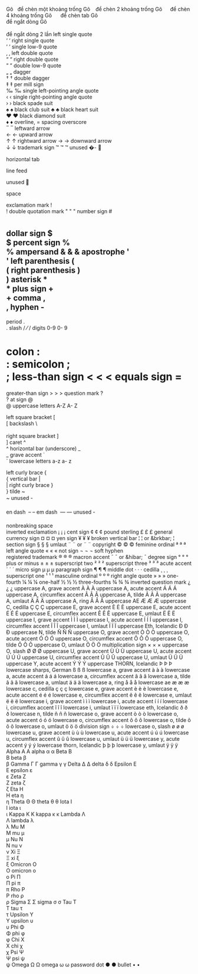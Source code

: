 Gõ &nbsp; để chèn một khoảng trống
Gõ &ensp; để chèn 2 khoảng trống
Gõ &emsp; để chèn 4 khoảng trống
Gõ &nbsp;&nbsp;&nbsp;&nbsp; để chèn tab
Gõ <br> để ngắt dòng
Gõ <br><br> để ngắt dòng 2 lần
left single quote	
&lsquo;	‘
right single quote	
&rsquo;	’
single low-9 quote	
&sbquo;	‚
left double quote	
&ldquo;	“
right double quote	
&rdquo;	”
double low-9 quote	
&bdquo;	„
dagger	
&dagger;	†
double dagger	
&Dagger;	‡
per mill sign	
&permil;	‰
single left-pointing angle quote	
&lsaquo;	‹
single right-pointing angle quote	
&rsaquo;	›
black spade suit	
&spades;	♠
black club suit	
&clubs;	♣
black heart suit	
&hearts;	♥
black diamond suit	
&diams;	♦
overline, = spacing overscore	
&oline;	‾
leftward arrow	
&larr;	←
upward arrow	
&uarr;	↑
rightward arrow	
&rarr;	→
downward arrow	
&darr;	↓
trademark sign	&#x2122;	&trade;	™
unused	&#00;-
&#08;	

horizontal tab	&#09;	

line feed	&#10;	

unused	&#11;	

space	&#32;	

exclamation mark	&#33;	
!
double quotation mark	&#34;	&quot;	"
number sign	&#35;	
#
dollar sign	&#36;	
$
percent sign	&#37;	
%
ampersand	&#38;	&amp;	&
apostrophe	&#39;	
'
left parenthesis	&#40;	
(
right parenthesis	&#41;	
)
asterisk	&#42;	
*
plus sign	&#43;	
+
comma	&#44;	
,
hyphen	&#45;	
-
period	&#46;	
.
slash	&#47;	&frasl;	/
digits 0-9	&#48;-
&#57;	

colon	&#58;	
:
semicolon	&#59;	
;
less-than sign	&#60;	&lt;	<
equals sign	&#61;	
=
greater-than sign	&#62;	&gt;	>
question mark	&#63;	
?
at sign	&#64;	
@
uppercase letters A-Z	&#65;-
&#90;	

left square bracket	&#91;	
[
backslash	&#92;	
\
right square bracket	&#93;	
]
caret	&#94;	
^
horizontal bar (underscore)	&#95;	
_
grave accent	&#96;	
`
lowercase letters a-z	&#97;-
&#122;	

left curly brace	&#123;	
{
vertical bar	&#124;	
|
right curly brace	&#125;	
}
tilde	&#126;	
~
unused	&#127;-
&#149;	

en dash	&#150;	&ndash;	–
em dash	&#151;	&mdash;	—
unused	&#152;-
&#159;	

nonbreaking space	&#160;	&nbsp;	
inverted exclamation	&#161;	&iexcl;	¡
cent sign	&#162;	&cent;	¢
pound sterling	&#163;	&pound;	£
general currency sign	&#164;	&curren;	¤
yen sign	&#165;	&yen;	¥
broken vertical bar	&#166;	&brvbar; or &brkbar;	¦
section sign	&#167;	&sect;	§
umlaut	&#168;	&uml; or &die;	¨
copyright	&#169;	&copy;	©
feminine ordinal	&#170;	&ordf;	ª
left angle quote	&#171;	&laquo;	«
not sign	&#172;	&not;	¬
soft hyphen	&#173;	&shy;	
registered trademark	&#174;	&reg;	®
macron accent	&#175;	&macr; or &hibar;	¯
degree sign	&#176;	&deg;	°
plus or minus	&#177;	&plusmn;	±
superscript two	&#178;	&sup2;	²
superscript three	&#179;	&sup3;	³
acute accent	&#180;	&acute;	´
micro sign	&#181;	&micro;	µ
paragraph sign	&#182;	&para;	¶
middle dot	&#183;	&middot;	·
cedilla	&#184;	&cedil;	¸
superscript one	&#185;	&sup1;	¹
masculine ordinal	&#186;	&ordm;	º
right angle quote	&#187;	&raquo;	»
one-fourth	&#188;	&frac14;	¼
one-half	&#189;	&frac12;	½
three-fourths	&#190;	&frac34;	¾
inverted question mark	&#191;	&iquest;	¿
uppercase A, grave accent	&#192;	&Agrave;	À
uppercase A, acute accent	&#193;	&Aacute;	Á
uppercase A, circumflex accent	&#194;	&Acirc;	Â
uppercase A, tilde	&#195;	&Atilde;	Ã
uppercase A, umlaut	&#196;	&Auml;	Ä
uppercase A, ring	&#197;	&Aring;	Å
uppercase AE	&#198;	&AElig;	Æ
uppercase C, cedilla	&#199;	&Ccedil;	Ç
uppercase E, grave accent	&#200;	&Egrave;	È
uppercase E, acute accent	&#201;	&Eacute;	É
uppercase E, circumflex accent	&#202;	&Ecirc;	Ê
uppercase E, umlaut	&#203;	&Euml;	Ë
uppercase I, grave accent	&#204;	&Igrave;	Ì
uppercase I, acute accent	&#205;	&Iacute;	Í
uppercase I, circumflex accent	&#206;	&Icirc;	Î
uppercase I, umlaut	&#207;	&Iuml;	Ï
uppercase Eth, Icelandic	&#208;	&ETH;	Ð
uppercase N, tilde	&#209;	&Ntilde;	Ñ
uppercase O, grave accent	&#210;	&Ograve;	Ò
uppercase O, acute accent	&#211;	&Oacute;	Ó
uppercase O, circumflex accent	&#212;	&Ocirc;	Ô
uppercase O, tilde	&#213;	&Otilde;	Õ
uppercase O, umlaut	&#214;	&Ouml;	Ö
multiplication sign	&#215;	&times;	×
uppercase O, slash	&#216;	&Oslash;	Ø
uppercase U, grave accent	&#217;	&Ugrave;	Ù
uppercase U, acute accent	&#218;	&Uacute;	Ú
uppercase U, circumflex accent	&#219;	&Ucirc;	Û
uppercase U, umlaut	&#220;	&Uuml;	Ü
uppercase Y, acute accent	&#221;	&Yacute;	Ý
uppercase THORN, Icelandic	&#222;	&THORN;	Þ
lowercase sharps, German	&#223;	&szlig;	ß
lowercase a, grave accent	&#224;	&agrave;	à
lowercase a, acute accent	&#225;	&aacute;	á
lowercase a, circumflex accent	&#226;	&acirc;	â
lowercase a, tilde	&#227;	&atilde;	ã
lowercase a, umlaut	&#228;	&auml;	ä
lowercase a, ring	&#229;	&aring;	å
lowercase ae	&#230;	&aelig;	æ
lowercase c, cedilla	&#231;	&ccedil;	ç
lowercase e, grave accent	&#232;	&egrave;	è
lowercase e, acute accent	&#233;	&eacute;	é
lowercase e, circumflex accent	&#234;	&ecirc;	ê
lowercase e, umlaut	&#235;	&euml;	ë
lowercase i, grave accent	&#236;	&igrave;	ì
lowercase i, acute accent	&#237;	&iacute;	í
lowercase i, circumflex accent	&#238;	&icirc;	î
lowercase i, umlaut	&#239;	&iuml;	ï
lowercase eth, Icelandic	&#240;	&eth;	ð
lowercase n, tilde	&#241;	&ntilde;	ñ
lowercase o, grave accent	&#242;	&ograve;	ò
lowercase o, acute accent	&#243;	&oacute;	ó
lowercase o, circumflex accent	&#244;	&ocirc;	ô
lowercase o, tilde	&#245;	&otilde;	õ
lowercase o, umlaut	&#246;	&ouml;	ö
division sign	&#247;	&divide;	÷
lowercase o, slash	&#248;	&oslash;	ø
lowercase u, grave accent	&#249;	&ugrave;	ù
lowercase u, acute accent	&#250;	&uacute;	ú
lowercase u, circumflex accent	&#251;	&ucirc;	û
lowercase u, umlaut	&#252;	&uuml;	ü
lowercase y, acute accent	&#253;	&yacute;	ý
lowercase thorn, Icelandic	&#254;	&thorn;	þ
lowercase y, umlaut	&#255;	&yuml;	ÿ
Alpha	&Alpha;	
Α
alpha	&alpha;	
α
Beta	&Beta;	
Β
beta	&beta;	
β
Gamma	&Gamma;	
Γ
gamma	&gamma;	
γ
Delta	&Delta;	
Δ
delta	&delta;	
δ
Epsilon	&Epsilon;	
Ε
epsilon	&epsilon;	
ε
Zeta	&Zeta;	
Ζ
zeta	&zeta;	
ζ
Eta	&Eta;	
Η
eta	&eta;	
η
Theta	&Theta;	
Θ
theta	&theta;	
θ
Iota	&Iota;	
Ι
iota	&iota;	
ι
Kappa	&Kappa;	
Κ
kappa	&kappa;	
κ
Lambda	&Lambda;	
Λ
lambda	&lambda;	
λ
Mu	&Mu;	
Μ
mu	&mu;	
μ
Nu	&Nu;	
Ν
nu	&nu;	
ν
Xi	&Xi;	
Ξ
xi	&xi;	
ξ
Omicron	&Omicron;	
Ο
omicron	&omicron;	
ο
Pi	&Pi;	
Π
pi	&pi;	
π
Rho	&Rho;	
Ρ
rho	&rho;	
ρ
Sigma	&Sigma;	
Σ
sigma	&sigma;	
σ
Tau	&Tau;	
Τ
tau	&tau;	
τ
Upsilon	&Upsilon;	
Υ
upsilon	&upsilon;	
υ
Phi	&Phi;	
Φ
phi	&phi;	
φ
Chi	&Chi;	
Χ
chi	&chi;	
χ
Psi	&Psi;	
Ψ
psi	&psi;	
ψ
Omega	&Omega;	
Ω
omega	&omega;	
ω
password dot	&#9679;	
●
bullet	&#8226;	
•